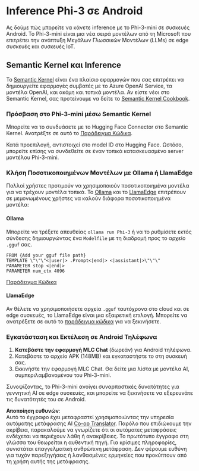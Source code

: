 <!--
CO_OP_TRANSLATOR_METADATA:
{
  "original_hash": "9481b07dda8f9715a5d1ff43fb27568b",
  "translation_date": "2025-07-16T20:13:44+00:00",
  "source_file": "md/01.Introduction/03/Android_Inference.md",
  "language_code": "el"
}
-->
# **Inference Phi-3 σε Android**

Ας δούμε πώς μπορείτε να κάνετε inference με το Phi-3-mini σε συσκευές Android. Το Phi-3-mini είναι μια νέα σειρά μοντέλων από τη Microsoft που επιτρέπει την ανάπτυξη Μεγάλων Γλωσσικών Μοντέλων (LLMs) σε edge συσκευές και συσκευές IoT.

## Semantic Kernel και Inference

Το [Semantic Kernel](https://github.com/microsoft/semantic-kernel) είναι ένα πλαίσιο εφαρμογών που σας επιτρέπει να δημιουργείτε εφαρμογές συμβατές με το Azure OpenAI Service, τα μοντέλα OpenAI, και ακόμη και τοπικά μοντέλα. Αν είστε νέοι στο Semantic Kernel, σας προτείνουμε να δείτε το [Semantic Kernel Cookbook](https://github.com/microsoft/SemanticKernelCookBook?WT.mc_id=aiml-138114-kinfeylo).

### Πρόσβαση στο Phi-3-mini μέσω Semantic Kernel

Μπορείτε να το συνδυάσετε με το Hugging Face Connector στο Semantic Kernel. Ανατρέξτε σε αυτό το [Παράδειγμα Κώδικα](https://github.com/Azure-Samples/Phi-3MiniSamples/tree/main/semantickernel?WT.mc_id=aiml-138114-kinfeylo).

Κατά προεπιλογή, αντιστοιχεί στο model ID στο Hugging Face. Ωστόσο, μπορείτε επίσης να συνδεθείτε σε έναν τοπικά κατασκευασμένο server μοντέλου Phi-3-mini.

### Κλήση Ποσοτικοποιημένων Μοντέλων με Ollama ή LlamaEdge

Πολλοί χρήστες προτιμούν να χρησιμοποιούν ποσοτικοποιημένα μοντέλα για να τρέχουν μοντέλα τοπικά. Το [Ollama](https://ollama.com/) και το [LlamaEdge](https://llamaedge.com) επιτρέπουν σε μεμονωμένους χρήστες να καλούν διάφορα ποσοτικοποιημένα μοντέλα:

#### Ollama

Μπορείτε να τρέξετε απευθείας `ollama run Phi-3` ή να το ρυθμίσετε εκτός σύνδεσης δημιουργώντας ένα `Modelfile` με τη διαδρομή προς το αρχείο `.gguf` σας.

```gguf
FROM {Add your gguf file path}
TEMPLATE \"\"\"<|user|> .Prompt<|end|> <|assistant|>\"\"\"
PARAMETER stop <|end|>
PARAMETER num_ctx 4096
```

[Παράδειγμα Κώδικα](https://github.com/Azure-Samples/Phi-3MiniSamples/tree/main/ollama?WT.mc_id=aiml-138114-kinfeylo)

#### LlamaEdge

Αν θέλετε να χρησιμοποιήσετε αρχεία `.gguf` ταυτόχρονα στο cloud και σε edge συσκευές, το LlamaEdge είναι μια εξαιρετική επιλογή. Μπορείτε να ανατρέξετε σε αυτό το [παράδειγμα κώδικα](https://github.com/Azure-Samples/Phi-3MiniSamples/tree/main/wasm?WT.mc_id=aiml-138114-kinfeylo) για να ξεκινήσετε.

### Εγκατάσταση και Εκτέλεση σε Android Τηλέφωνα

1. **Κατεβάστε την εφαρμογή MLC Chat** (δωρεάν) για Android τηλέφωνα.  
2. Κατεβάστε το αρχείο APK (148MB) και εγκαταστήστε το στη συσκευή σας.  
3. Εκκινήστε την εφαρμογή MLC Chat. Θα δείτε μια λίστα με μοντέλα AI, συμπεριλαμβανομένου του Phi-3-mini.

Συνοψίζοντας, το Phi-3-mini ανοίγει συναρπαστικές δυνατότητες για γεννητική AI σε edge συσκευές, και μπορείτε να ξεκινήσετε να εξερευνάτε τις δυνατότητές του σε Android.

**Αποποίηση ευθυνών**:  
Αυτό το έγγραφο έχει μεταφραστεί χρησιμοποιώντας την υπηρεσία αυτόματης μετάφρασης AI [Co-op Translator](https://github.com/Azure/co-op-translator). Παρόλο που επιδιώκουμε την ακρίβεια, παρακαλούμε να γνωρίζετε ότι οι αυτόματες μεταφράσεις ενδέχεται να περιέχουν λάθη ή ανακρίβειες. Το πρωτότυπο έγγραφο στη γλώσσα του θεωρείται η αυθεντική πηγή. Για κρίσιμες πληροφορίες, συνιστάται επαγγελματική ανθρώπινη μετάφραση. Δεν φέρουμε ευθύνη για τυχόν παρεξηγήσεις ή λανθασμένες ερμηνείες που προκύπτουν από τη χρήση αυτής της μετάφρασης.